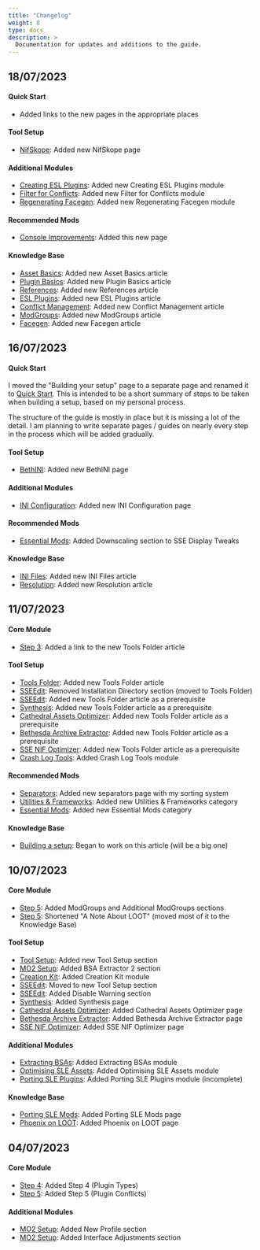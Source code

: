 ```yaml
---
title: "Changelog"
weight: 8
type: docs
description: >
  Documentation for updates and additions to the guide.
---
```


## 18/07/2023

#### Quick Start

- Added links to the new pages in the appropriate places

#### Tool Setup

- [NifSkope](/bg/tool-setup/nifskope/): Added new NifSkope page

#### Additional Modules

- [Creating ESL Plugins](/bg/additional-modules/creating-esl-plugins): Added new Creating ESL Plugins module
- [Filter for Conflicts](/bg/additional-modules/filter-for-conflicts/): Added new Filter for Conflicts module
- [Regenerating Facegen](/bg/additional-modules/regenerating-facegen/): Added new Regenerating Facegen module

#### Recommended Mods

- [Console Improvements](/bg/recommended-mods/console-improvements/): Added this new page

#### Knowledge Base

- [Asset Basics](/bg/knowledge-base/asset-basics/): Added new Asset Basics article
- [Plugin Basics](/bg/knowledge-base/plugin-basics/): Added new Plugin Basics article
- [References](/bg/knowledge-base/references/): Added new References article
- [ESL Plugins](/bg/knowledge-base/esl-plugins/): Added new ESL Plugins article
- [Conflict Management](/bg/knowledge-base/conflict-management/): Added new Conflict Management article
- [ModGroups](/bg/knowledge-base/modgroups/): Added new ModGroups article
- [Facegen](/bg/knowledge-base/facegen/): Added new Facegen article

## 16/07/2023

#### Quick Start

I moved the "Building your setup" page to a separate page and renamed it to [Quick Start](/bg/quick-start/). This is intended to be a short summary of steps to be taken when building a setup, based on my personal process.

The structure of the guide is mostly in place but it is missing a lot of the detail. I am planning to write separate pages / guides on nearly every step in the process which will be added gradually.

#### Tool Setup

- [BethINI](/bg/tool-setup/bethini/): Added new BethINI page

#### Additional Modules

- [INI Configuration](/bg/additional-modules/ini-config/): Added new INI Configuration page

#### Recommended Mods

- [Essential Mods](/bg/recommended-mods/essential-mods/): Added Downscaling section to SSE Display Tweaks

#### Knowledge Base

- [INI Files](/bg/knowledge-base/ini-files): Added new INI Files article
- [Resolution](/bg/knowledge-base/resolution/): Added new Resolution article

## 11/07/2023

#### Core Module

- [Step 3](/bg/core-module/step3/): Added a link to the new Tools Folder article

#### Tool Setup

- [Tools Folder](/bg/tool-setup/tools-folder/): Added new Tools Folder article
- [SSEEdit](/bg/tool-setup/sseedit/): Removed Installation Directory section (moved to Tools Folder)
- [SSEEdit](/bg/tool-setup/sseedit/): Added new Tools Folder article as a prerequisite
- [Synthesis](/bg/tool-setup/synthesis/): Added new Tools Folder article as a prerequisite
- [Cathedral Assets Optimizer](/bg/tool-setup/cao/): Added new Tools Folder article as a prerequisite
- [Bethesda Archive Extractor](/bg/tool-setup/bae/): Added new Tools Folder article as a prerequisite
- [SSE NIF Optimizer](/bg/tool-setup/sse-nif-optimizer/): Added new Tools Folder article as a prerequisite
- [Crash Log Tools](/bg/tool-setup/crash-log-tools/): Added Crash Log Tools module

#### Recommended Mods

- [Separators](/bg/recommended-mods/separators/): Added new separators page with my sorting system
- [Utilities & Frameworks](/bg/recommended-mods/utilities-frameworks): Added new Utilities & Frameworks category
- [Essential Mods](/bg/recommended-mods/essential-mods): Added new Essential Mods category

#### Knowledge Base

- [Building a setup](/bg/knowledge-base/building-a-setup/): Began to work on this article (will be a big one)

## 10/07/2023

#### Core Module

- [Step 5](/bg/core-module/step5/): Added ModGroups and Additional ModGroups sections
- [Step 5](/bg/core-module/step5/): Shortened "A Note About LOOT" (moved most of it to the Knowledge Base)

#### Tool Setup

- [Tool Setup](/bg/tool-setup/): Added new Tool Setup section
- [MO2 Setup](/bg/tool-setup/mo2/): Added BSA Extractor 2 section
- [Creation Kit](/bg/tool-setup/creation-kit/): Added Creation Kit module
- [SSEEdit](/bg/tool-setup/sseedit/): Moved to new Tool Setup section
- [SSEEdit](/bg/tool-setup/sseedit/): Added Disable Warning section
- [Synthesis](/bg/tool-setup/synthesis/): Added Synthesis page
- [Cathedral Assets Optimizer](/bg/tool-setup/cao/): Added Cathedral Assets Optimizer page
- [Bethesda Archive Extractor](/bg/tool-setup/bae/): Added Bethesda Archive Extractor page
- [SSE NIF Optimizer](/bg/tool-setup/sse-nif-optimizer/): Added SSE NIF Optimizer page

#### Additional Modules

- [Extracting BSAs](/bg/additional-modules/extracting-bsas/): Added Extracting BSAs module
- [Optimising SLE Assets](/bg/additional-modules/optimising-sle-assets/): Added Optimising SLE Assets module
- [Porting SLE Plugins](/bg/additional/modules/porting-sle-plugins): Added Porting SLE Plugins module (incomplete)

#### Knowledge Base

- [Porting SLE Mods](/bg/knowledge-base/porting-sle-mods/): Added Porting SLE Mods page
- [Phoenix on LOOT]((/bg/knowledge-base/phoenix-on-loot/)): Added Phoenix on LOOT page

## 04/07/2023

#### Core Module

- [Step 4](/bg/core-module/step4/): Added Step 4 (Plugin Types)
- [Step 5](/bg/core-module/step5/): Added Step 5 (Plugin Conflicts)

#### Additional Modules

- [MO2 Setup](/bg/tool-setup/mo2/): Added New Profile section
- [MO2 Setup](/bg/tool-setup/mo2/): Added Interface Adjustments section
